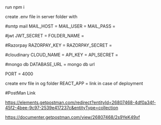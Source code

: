 run npm i

create .env file in server folder with

#smtp mail
MAIL_HOST = 
MAIL_USER = 
MAIL_PASS = 

#jwt
JWT_SECRET = 
FOLDER_NAME =

#Razorpay
RAZORPAY_KEY =
RAZORPAY_SECRET =

#cloudinary
CLOUD_NAME = 
API_KEY = 
API_SECRET = 

#mongo db
DATABASE_URL = mongo db url
   
PORT = 4000

create env file in og folder
REACT_APP = link in case of deployment

#PostMan Link

https://elements.getpostman.com/redirect?entityId=26807468-4df0a34f-45f2-4bee-9c97-2539e417237c&entityType=collection

https://documenter.getpostman.com/view/26807468/2s9YeK49xf
